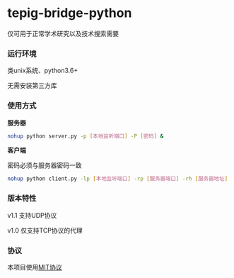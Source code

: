 # tepig-bridge-python

仅可用于正常学术研究以及技术搜索需要

### 运行环境

类unix系统、python3.6+

无需安装第三方库

### 使用方式

**服务器**

```bash
nohup python server.py -p [本地监听端口] -P [密码] &
```

**客户端**

密码必须与服务器密码一致

```bash
nohup python client.py -lp [本地监听端口] -rp [服务器端口] -rh [服务器地址] -P [密码] &
```

### 版本特性

v1.1 支持UDP协议

v1.0 仅支持TCP协议的代理

### 协议

本项目使用[MIT协议](https://github.com/thingerpig/tepig-bridge-python/blob/master/LICENSE)
